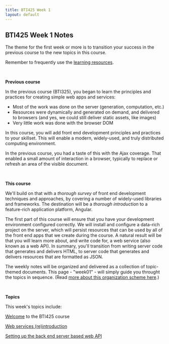 ```yaml
---
title: BTI425 Week 1
layout: default
---
```


## BTI425 Week 1 Notes

The theme for the first week or more is to transition your success in the previous course to the new topics in this course.

Remember to frequently use the [learning resources](/bti425/resources).

<br>

**Previous course**

In the previous course (BTI325), you began to learn the principles and practices for creating simple web apps and services:
* Most of the work was done on the server (generation, computation, etc.)
* Resources were dynamically and generated on demand, and delivered to browsers (and yes, we could still deliver static assets, like images)
* Very little work was done with the browser DOM

In this course, you will add front end development principles and practices to your skillset. This will enable a modern, widely-used, and truly distributed computing environment. 

In the previous course, you had a taste of this with the Ajax coverage. That enabled a small amount of interaction in a browser, typically to replace or refresh an area of the visible document. 

<br>

**This course**

We'll build on that with a *thorough survey* of front end development techniques and approaches, by covering a number of widely-used libraries and frameworks. The destination will be a *thorough introduction* to a feature-rich application platform, Angular. 

The first part of this course will ensure that you have your development environment configured correctly. We will install and configure a data-rich project on the server, which will persist resources that can be used by all of the front end apps that we create during the course. A natural result will be that you will learn more about, and write code for, a web service (also known as a web API). In summary, you'll transition from writing server code that generates and delivers HTML, to server code that generates and delivers resources that are formatted as JSON. 

The weekly notes will be organized and delivered as a collection of topic-themed documents. This page - "week01" - will simply guide you throught the topics in sequence. (Read [more about this organization scheme here](/bti425/notes/about).)

<br>

**Topics**

This week's topics include: 

[Welcome](welcome) to the BTI425 course

[Web services (re)introduction](/bti425/notes/intro-web-services)

[Setting up the back end server based web API](/bti425/notes/teams-api-setup)

<br>
